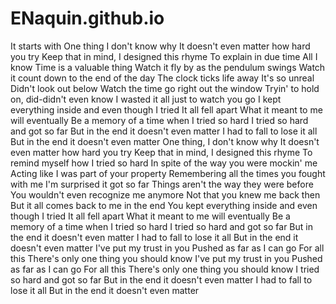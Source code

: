 # ENaquin.github.io
It starts with One thing I don't know why It doesn't even matter how hard you try Keep that in mind, I designed this rhyme To explain in due time All I know Time is a valuable thing Watch it fly by as the pendulum swings Watch it count down to the end of the day The clock ticks life away It's so unreal Didn't look out below Watch the time go right out the window Tryin' to hold on, did-didn't even know I wasted it all just to watch you go I kept everything inside and even though I tried It all fell apart What it meant to me will eventually Be a memory of a time when I tried so hard I tried so hard and got so far But in the end it doesn't even matter I had to fall to lose it all But in the end it doesn't even matter One thing, I don't know why It doesn't even matter how hard you try Keep that in mind, I designed this rhyme To remind myself how I tried so hard In spite of the way you were mockin' me Acting like I was part of your property Remembering all the times you fought with me I'm surprised it got so far Things aren't the way they were before You wouldn't even recognize me anymore Not that you knew me back then But it all comes back to me in the end You kept everything inside and even though I tried It all fell apart What it meant to me will eventually Be a memory of a time when I tried so hard I tried so hard and got so far But in the end it doesn't even matter I had to fall to lose it all But in the end it doesn't even matter I've put my trust in you Pushed as far as I can go For all this There's only one thing you should know I've put my trust in you Pushed as far as I can go For all this There's only one thing you should know I tried so hard and got so far But in the end it doesn't even matter I had to fall to lose it all But in the end it doesn't even matter
